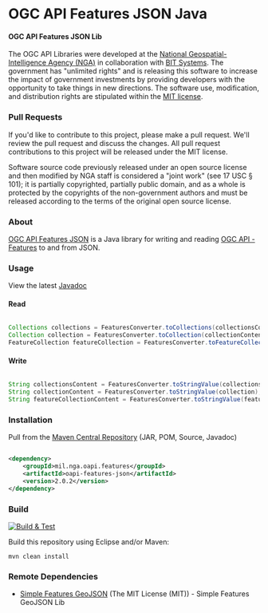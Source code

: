 # OGC API Features JSON Java

#### OGC API Features JSON Lib ####

The OGC API Libraries were developed at the [National Geospatial-Intelligence Agency (NGA)](http://www.nga.mil/) in collaboration with [BIT Systems](https://www.caci.com/bit-systems/). The government has "unlimited rights" and is releasing this software to increase the impact of government investments by providing developers with the opportunity to take things in new directions. The software use, modification, and distribution rights are stipulated within the [MIT license](http://choosealicense.com/licenses/mit/).

### Pull Requests ###
If you'd like to contribute to this project, please make a pull request. We'll review the pull request and discuss the changes. All pull request contributions to this project will be released under the MIT license.

Software source code previously released under an open source license and then modified by NGA staff is considered a "joint work" (see 17 USC § 101); it is partially copyrighted, partially public domain, and as a whole is protected by the copyrights of the non-government authors and must be released according to the terms of the original open source license.

### About ###

[OGC API Features JSON](http://ngageoint.github.io/ogc-api-features-json-java/) is a Java library for writing and reading [OGC API - Features](https://github.com/opengeospatial/WFS_FES) to and from JSON.

### Usage ###

View the latest [Javadoc](http://ngageoint.github.io/ogc-api-features-json-java/docs/api/)

#### Read ####

```java

Collections collections = FeaturesConverter.toCollections(collectionsContent);
Collection collection = FeaturesConverter.toCollection(collectionContent);
FeatureCollection featureCollection = FeaturesConverter.toFeatureCollection(featureCollectionContent);

```

#### Write ####

```java

String collectionsContent = FeaturesConverter.toStringValue(collections);
String collectionContent = FeaturesConverter.toStringValue(collection);
String featureCollectionContent = FeaturesConverter.toStringValue(featureCollection);

```

### Installation ###

Pull from the [Maven Central Repository](http://search.maven.org/#artifactdetails|mil.nga.oapi.features|oapi-features-json|2.0.2|jar) (JAR, POM, Source, Javadoc)

```xml

<dependency>
    <groupId>mil.nga.oapi.features</groupId>
    <artifactId>oapi-features-json</artifactId>
    <version>2.0.2</version>
</dependency>

```

### Build ###

[![Build & Test](https://github.com/ngageoint/ogc-api-features-json-java/workflows/Build%20&%20Test/badge.svg)](https://github.com/ngageoint/ogc-api-features-json-java/actions/workflows/build-test.yml)

Build this repository using Eclipse and/or Maven:

    mvn clean install

### Remote Dependencies ###

* [Simple Features GeoJSON](https://github.com/ngageoint/simple-features-geojson-java) (The MIT License (MIT)) - Simple Features GeoJSON Lib
